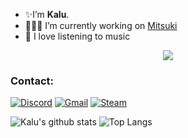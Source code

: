 
- ✨I’m <b>Kalu</b>. 
- 👨🏻‍💻 I’m currently working on [Mitsuki](https://repl.it/@Kalu0001/Mitsuki)
- 🎵 I love listening to music

<p align="center">
  <img align="center" src="https://giphy.com/gifs/LmNwrBhejkK9EFP504/html5">
</p>

### Contact:<br>
[![Discord](https://img.shields.io/badge/[Kalu]%237777-141321?style=flat&logo=discord)](https://discord.com)
[![Gmail](https://img.shields.io/badge/chintuprasad548@gmail.com-141321?style=flat&logo=gmail)](mailto:chintuprasad548@gmail.com)
[![Steam](https://img.shields.io/badge/Chintuprasad548-141321?style=flat&logo=Steam&logoColor=blue)](https://steamcommunity.com/profiles/76561199085934740)



![Kalu's github stats](https://github-readme-stats.vercel.app/api?username=chintu548&count_private=true&include_all_commits=true&show_icons=true&theme=radical)
![Top Langs](https://github-readme-stats.vercel.app/api/top-langs/?username=chintu548&theme=tokyonight&langs_count=10&layout=compact)

